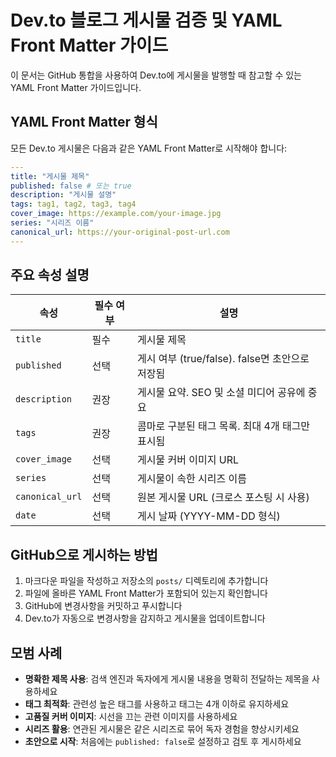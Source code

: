 # Dev.to 블로그 게시물 검증 및 YAML Front Matter 가이드

이 문서는 GitHub 통합을 사용하여 Dev.to에 게시물을 발행할 때 참고할 수 있는 YAML Front Matter 가이드입니다.

## YAML Front Matter 형식

모든 Dev.to 게시물은 다음과 같은 YAML Front Matter로 시작해야 합니다:

```yaml
---
title: "게시물 제목"
published: false # 또는 true
description: "게시물 설명"
tags: tag1, tag2, tag3, tag4
cover_image: https://example.com/your-image.jpg
series: "시리즈 이름"
canonical_url: https://your-original-post-url.com
---
```

## 주요 속성 설명

| 속성            | 필수 여부 | 설명                                            |
| --------------- | --------- | ----------------------------------------------- |
| `title`         | 필수      | 게시물 제목                                     |
| `published`     | 선택      | 게시 여부 (true/false). false면 초안으로 저장됨 |
| `description`   | 권장      | 게시물 요약. SEO 및 소셜 미디어 공유에 중요     |
| `tags`          | 권장      | 콤마로 구분된 태그 목록. 최대 4개 태그만 표시됨 |
| `cover_image`   | 선택      | 게시물 커버 이미지 URL                          |
| `series`        | 선택      | 게시물이 속한 시리즈 이름                       |
| `canonical_url` | 선택      | 원본 게시물 URL (크로스 포스팅 시 사용)         |
| `date`          | 선택      | 게시 날짜 (YYYY-MM-DD 형식)                     |

## GitHub으로 게시하는 방법

1. 마크다운 파일을 작성하고 저장소의 `posts/` 디렉토리에 추가합니다
2. 파일에 올바른 YAML Front Matter가 포함되어 있는지 확인합니다
3. GitHub에 변경사항을 커밋하고 푸시합니다
4. Dev.to가 자동으로 변경사항을 감지하고 게시물을 업데이트합니다

## 모범 사례

- **명확한 제목 사용**: 검색 엔진과 독자에게 게시물 내용을 명확히 전달하는 제목을 사용하세요
- **태그 최적화**: 관련성 높은 태그를 사용하고 태그는 4개 이하로 유지하세요
- **고품질 커버 이미지**: 시선을 끄는 관련 이미지를 사용하세요
- **시리즈 활용**: 연관된 게시물은 같은 시리즈로 묶어 독자 경험을 향상시키세요
- **초안으로 시작**: 처음에는 `published: false`로 설정하고 검토 후 게시하세요
